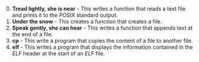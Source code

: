 0. **Tread lightly, she is near** - This writes a function that reads a text file and prints it to the *POSIX* standard output.
1. **Under the snow** - This creates a function that creates a file.
2. **Speak gently, she can hear** - This writes a function that appends text at the end of a file.
3. **cp** - This write a program that copies the content of a file to another file.
4. **elf** - This writes a program that displays the information contained in the *ELF* header at the start of an *ELF* file.
